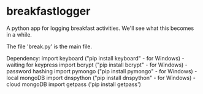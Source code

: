 # breakfastlogger
A python app for logging breakfast activities. We'll see what this becomes in a while.

The file 'break.py' is the main file.

Dependency:
import keyboard ("pip install keyboard" - for Windows) - waiting for keypress
import bcrypt ("pip install bcrypt" - for Windows) - password hashing
import pymongo ("pip install pymongo" - for Windows) - local mongoDB
import dnspython ("pip install dnspython" - for Windows) - cloud mongoDB
import getpass ('pip install getpass')

